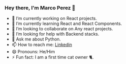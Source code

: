 ### Hey there, I'm Marco Perez 👋


- 🔭 I’m currently working on React projects.
- 🌱 I’m currently learning React and React Components.
- 👯 I’m looking to collaborate on Any react projects.
- 🤔 I’m looking for help with Backend stacks.
- 💬 Ask me about Python.
- 📫 How to reach me: [Linkedin](www.linkedin.com/in/marco-perez02) 
- 😄 Pronouns: He/Him
- ⚡ Fun fact: I am a first time cat owner :cat2:.

